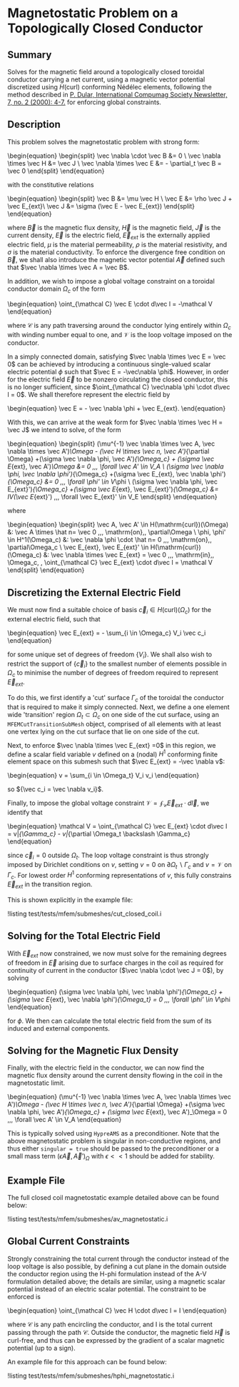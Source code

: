 # Magnetostatic Problem on a Topologically Closed Conductor

## Summary

Solves for the magnetic field around a topologically closed toroidal conductor carrying a net
  current, using a magnetic vector potential discretized using $H(\mathrm{curl})$ conforming Nédélec
  elements, following the method described in [P. Dular, International Compumag Society Newsletter, 7, no. 2 (2000): 4-7.](https://hdl.handle.net/2268/191358) for enforcing
  global constraints.

## Description

This problem solves the magnetostatic problem with strong form:

\begin{equation}
\begin{split}
\vec \nabla \cdot \vec B
&= 0 \\
 \vec \nabla \times \vec H &= \vec J  \\
 \vec \nabla \times \vec E &= - \partial_t \vec B = \vec 0
\end{split}
\end{equation}

with the constitutive relations

\begin{equation}
\begin{split}
\vec B
&= \mu \vec H \\
 \vec E &= \rho \vec J + \vec E_{ext}\\
 \vec J &= \sigma (\vec E - \vec E_{ext})
\end{split}
\end{equation}

where $\vec B$ is the magnetic flux density, $\vec H$ is the magnetic field, $\vec J$ is the current
 density, $\vec E$ is the electric field, $\vec E_{ext}$ is the externally applied electric field,
 $\mu$ is the material permeability, $\rho$ is the material resistivity, and $\sigma$ is the material
 conductivity. To enforce the divergence free condition on $\vec B$, we shall also introduce the
 magnetic vector potential $\vec A$ defined such that $\vec \nabla \times \vec A = \vec B$.

In addition, we wish to impose a global voltage constraint on a toroidal conductor domain $\Omega_c$ of the form

\begin{equation}
    \oint_{\mathcal C} \vec E \cdot d\vec l = -\mathcal V
\end{equation}

where $\mathcal C$ is any path traversing around the conductor lying entirely within $\Omega_c$ with winding
 number equal to one, and $\mathcal V$ is the loop voltage imposed on the conductor.

In a simply connected domain, satisfying  $\vec \nabla \times \vec E =  \vec 0$ can be achieved by
 introducing a continuous single-valued scalar electric potential $\phi$ such that
 $\vec E = -\vec\nabla \phi$. However, in order for the electric field $\vec E$ to be nonzero circulating the closed
 conductor, this is no longer sufficient, since $\oint_{\mathcal C} \vec\nabla \phi \cdot d\vec l = 0$.
 We shall therefore represent the electric field by

\begin{equation}
    \vec E = - \vec \nabla \phi + \vec E_{ext}.
\end{equation}

With this, we can arrive at the weak form for $\vec \nabla \times \vec H = \vec J$ we intend to solve, of the form

\begin{equation}
\begin{split}
(\mu^{-1} \vec \nabla \times \vec A, \vec \nabla \times \vec A')_\Omega - (\vec H \times \vec n, \vec A')_{\partial \Omega}
+(\sigma \vec \nabla \phi, \vec A')_{\Omega_c} +
(\sigma \vec E_{ext}, \vec A')_\Omega
&= 0 \,\,\, \forall \vec A' \in V_A \\
 (\sigma \vec \nabla \phi, \vec \nabla \phi')_{\Omega_c}
+(\sigma \vec E_{ext}, \vec \nabla \phi')_{\Omega_c} &= 0 \,\,\, \forall \phi' \in V_\phi \\
 (\sigma \vec \nabla \phi, \vec E_{ext}')_{\Omega_c}
+(\sigma \vec E_{ext}, \vec E_{ext}')_{\Omega_c} &= IV(\vec E_{ext}') \,\,\, \forall \vec E_{ext}' \in V_E
\end{split}
\end{equation}

where

\begin{equation}
\begin{split}
\vec A, \vec A' \in H(\mathrm{curl})(\Omega) &: \vec A \times \hat n= \vec 0 \,\,\, \mathrm{on}\,\, \partial\Omega \\
\phi, \phi' \in H^1(\Omega_c) &: \vec \nabla \phi \cdot \hat n= 0 \,\,\, \mathrm{on}\,\, \partial\Omega_c \\
\vec E_{ext}, \vec E_{ext}' \in H(\mathrm{curl})(\Omega_c) &: \vec \nabla \times \vec E_{ext} = \vec 0 \,\,\, \mathrm{in}\,\, \Omega_c, \,  \oint_{\mathcal C}  \vec E_{ext} \cdot d\vec l = \mathcal V
\end{split}
\end{equation}

## Discretizing the External Electric Field

We must now find a suitable choice of basis ${\vec c_i \in H(\mathrm{curl})(\Omega_c)}$ for the
external electric field, such that

\begin{equation}
    \vec E_{ext} = - \sum_{i \in \Omega_c} V_i \vec c_i
\end{equation}

for some unique set of degrees of freedom $\{V_i\}$. We shall also wish to restrict the support of $\{\vec c_i\}$ to the smallest number of elements possible in $\Omega_c$ to minimise the number of degrees of freedom required to represent $\vec E_{ext}$.

To do this, we first identify a 'cut' surface $\Gamma_c$ of the toroidal the conductor that is required to make it simply connected.
Next, we define a one element wide 'transition' region $\Omega_t \subset \Omega_c$
on one side of the cut surface, using an `MFEMCutTransitionSubMesh` object, comprised of all
elements with at least one vertex lying on the cut surface that lie on one side of the cut.

Next, to enforce $\vec \nabla \times \vec E_{ext} =0$ in this region, we define a scalar field variable $v$ defined on a (nodal) $H^1$ conforming finite element space on this submesh such that $\vec E_{ext} = -\vec \nabla v$:

\begin{equation}
  v = \sum_{i \in \Omega_t} V_i v_i
\end{equation}

so ${\vec c_i = \vec \nabla v_i}$.

Finally, to impose the global voltage constraint $\mathcal V = \oint_{\mathcal C} \vec E_{ext} \cdot d\vec l$, we identify that

\begin{equation}
  \mathcal V = \oint_{\mathcal C} \vec E_{ext} \cdot d\vec l = v|_{\Gamma_c} - v|_{\partial \Omega_t \backslash \Gamma_c}
\end{equation}

since $\vec c_i = 0$ outside $\Omega_t$. The loop voltage constraint is thus strongly imposed by
 Dirichlet conditions on $v$, setting $v=0$ on $\partial \Omega_t \backslash \Gamma_c$ and
 $v =\mathcal V$ on $\Gamma_c$. For lowest order $H^1$ conforming representations of $v$, this fully
 constrains $\vec E_{ext}$ in the transition region.

This is shown explicitly in the example file:

!listing test/tests/mfem/submeshes/cut_closed_coil.i

## Solving for the Total Electric Field

With $\vec E_{ext}$ now constrained, we now must solve for the remaining degrees of freedom in
 $\vec E$ arising due to surface charges in the coil as required for continuity of current in the conductor
 ($\vec \nabla \cdot \vec J = 0$), by solving

\begin{equation}
(\sigma \vec \nabla \phi, \vec \nabla \phi')_{\Omega_c}
+(\sigma \vec E_{ext}, \vec \nabla \phi')_{\Omega_t} = 0 \,\,\, \forall \phi' \in V_\phi
\end{equation}

for $\phi$. We then can calculate the total electric field from the sum of its induced and external components.

## Solving for the Magnetic Flux Density

Finally, with the electric field in the conductor, we can now find the magnetic flux density around the current density flowing in the coil in the magnetostatic limit.

\begin{equation}
(\mu^{-1} \vec \nabla \times \vec A, \vec \nabla \times \vec A')_\Omega - (\vec H \times \vec n, \vec A')_{\partial \Omega}
+(\sigma \vec \nabla \phi, \vec A')_{\Omega_c} +
(\sigma \vec E_{ext}, \vec A')_\Omega = 0 \,\,\, \forall \vec A' \in V_A
\end{equation}

This is typically solved using `HypreAMS` as a preconditioner. Note that the above magnetostatic
problem is singular in non-conductive regions, and thus either `singular = true` should be passed to
the preconditioner or a small mass term $(\epsilon \vec A, \vec A')_\Omega$ with $\epsilon << 1$
should be added for stability.

## Example File

The full closed coil magnetostatic example detailed above can be found below:

!listing test/tests/mfem/submeshes/av_magnetostatic.i

## Global Current Constraints

Strongly constraining the total current through the conductor instead of the loop voltage is also
possible, by defining a cut plane in the domain outside the conductor region using the H-phi
formulation instead of the A-V formulation detailed above; the details are similar, using a magnetic
scalar potential instead of an electric scalar potential. The constraint to be enforced is

\begin{equation}
\oint_{\mathcal C} \vec H \cdot d\vec l = I
\end{equation}

where $\mathcal C$ is any path encircling the conductor, and I is the total current passing through
the path $\mathcal C$. Outside the conductor, the magnetic field $\vec H$ is curl-free, and thus can
be expressed by the gradient of a scalar magnetic potential (up to a sign).

An example file for this approach can be found below:

!listing test/tests/mfem/submeshes/hphi_magnetostatic.i
